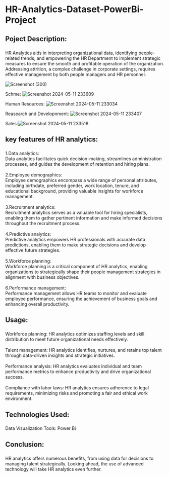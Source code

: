 # HR-Analytics-Dataset-PowerBi-Project

###

<h2 align="left">Poject Description:</h2>

###

<p align="left">HR Analytics aids in interpreting organizational data, identifying people-related trends, and empowering the HR Department to implement strategic measures to ensure the smooth and profitable operation of the organization. Addressing attrition, a complex challenge in corporate settings, requires effective management by both people managers and HR personnel.</p>


![Screenshot (300)](https://github.com/Bhavani876/HR-Analytics-Dataset-PowerBi-Project/assets/122962752/5726ea42-37f5-4531-9699-b7d73bc66779)

Schme:
![Screenshot 2024-05-11 233609](https://github.com/Bhavani876/HR-Analytics-Dataset-PowerBi-Project/assets/122962752/9e63f2bb-f979-44ee-ada1-81b43f5c1206)

Human Resources:
![Screenshot 2024-05-11 233034](https://github.com/Bhavani876/HR-Analytics-Dataset-PowerBi-Project/assets/122962752/158257b1-965c-4431-87a2-2426a80d7c6a)

Reasearch and Developnment:
![Screenshot 2024-05-11 233407](https://github.com/Bhavani876/HR-Analytics-Dataset-PowerBi-Project/assets/122962752/693c7de3-36b2-4f3a-9966-56b09b4f1d14)

Sales:![Screenshot 2024-05-11 233518](https://github.com/Bhavani876/HR-Analytics-Dataset-PowerBi-Project/assets/122962752/d8d8131c-12eb-4fbc-9dfe-12bee1a874cd)



###

<h2 align="left">key features of HR analytics:</h2>

###

<p align="left">1.Data analytics:<br>Data analytics facilitates quick decision-making, streamlines administration processes, and guides the development of retention and hiring plans.<br><br>2.Employee demographics:<br>Employee demographics encompass a wide range of personal attributes, including birthdate, preferred gender, work location, tenure, and educational background, providing valuable insights for workforce management.<br><br>3.Recruitment analytics:<br>Recruitment analytics serves as a valuable tool for hiring specialists, enabling them to gather pertinent information and make informed decisions throughout the recruitment process.<br><br>4.Predictive analytics:<br>Predictive analytics empowers HR professionals with accurate data predictions, enabling them to make strategic decisions and develop effective future strategies.<br><br>5.Workforce planning:<br>Workforce planning is a critical component of HR analytics, enabling organizations to strategically shape their people management strategies in alignment with business objectives.<br><br>6.Performance management:<br>Performance management allows HR teams to monitor and evaluate employee performance, ensuring the achievement of business goals and enhancing overall productivity.</p>

###

<h2 align="left">Usage:</h2>

###

<p align="left">Workforce planning: HR analytics optimizes staffing levels and skill distribution to meet future organizational needs effectively.<br><br>Talent management: HR analytics identifies, nurtures, and retains top talent through data-driven insights and strategic initiatives.<br><br>Performance analysis: HR analytics evaluates individual and team performance metrics to enhance productivity and drive organizational success.<br><br>Compliance with labor laws: HR analytics ensures adherence to legal requirements, minimizing risks and promoting a fair and ethical work environment.</p>

###

<h2 align="left">Technologies Used:</h2>

###

<p align="left">Data Visualization Tools: Power Bi</p>

###

<h2 align="left">Conclusion:</h2>

###

<p align="left">HR analytics offers numerous benefits, from using data for decisions to managing talent strategically. Looking ahead, the use of advanced technology will take HR analytics even further.</p>

###
